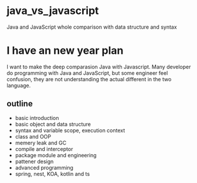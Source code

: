 # java_vs_javascript
Java and JavaScript whole comparison with data structure and syntax

# I have an new year plan
 I want to make the deep comparasion Java with Javascript. Many developer do programming with Java and JavaScript, but some engineer feel confusion, they are not understanding the actual different in the two language.

## outline
- basic introduction
- basic object and data structure
- syntax and variable scope, execution context
- class and OOP
- memery leak and GC
- compile and interceptor
- package module and engineering
- pattener design
- advanced programming
- spring, nest, KOA, kotlin and ts

